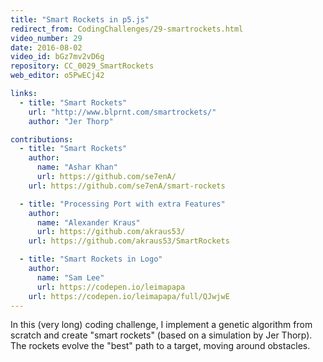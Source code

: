 ```yaml
---
title: "Smart Rockets in p5.js"
redirect_from: CodingChallenges/29-smartrockets.html
video_number: 29
date: 2016-08-02
video_id: bGz7mv2vD6g
repository: CC_0029_SmartRockets
web_editor: o5PwECj42

links:
  - title: "Smart Rockets"
    url: "http://www.blprnt.com/smartrockets/"
    author: "Jer Thorp"

contributions:
  - title: "Smart Rockets"
    author:
      name: "Ashar Khan"
      url: https://github.com/se7enA/
    url: https://github.com/se7enA/smart-rockets

  - title: "Processing Port with extra Features"
    author:
      name: "Alexander Kraus"
      url: https://github.com/akraus53/
    url: https://github.com/akraus53/SmartRockets

  - title: "Smart Rockets in Logo"
    author:
      name: "Sam Lee"
      url: https://codepen.io/leimapapa
    url: https://codepen.io/leimapapa/full/QJwjwE
---
```


In this (very long) coding challenge, I implement a genetic algorithm from scratch and create "smart rockets" (based on a simulation by Jer Thorp).  The rockets evolve the "best" path to a target, moving around obstacles.
